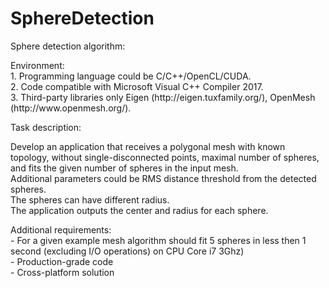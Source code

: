# SphereDetection
<p>
Sphere detection algorithm:<br>

<p>
Environment:<br>
1. Programming language could be C/C++/OpenCL/CUDA.<br>
2. Code compatible with Microsoft Visual C++ Compiler 2017.<br>
3. Third-party libraries only Eigen (http://eigen.tuxfamily.org/), OpenMesh (http://www.openmesh.org/).<br>
</p>

<p>
Task description:<br>
 
Develop an application that receives a polygonal mesh with known topology, without single-disconnected points, maximal number of spheres, and fits the given number of spheres in the input mesh.<br>
Additional parameters could be RMS distance threshold from the detected spheres.<br>
The spheres can have different radius.<br>
The application outputs the center and radius for each sphere.<br>
</p>

<p>
Additional requirements:<br>	
- For a given example mesh algorithm should fit 5 spheres in less then 1 second (excluding I/O operations) on CPU Core i7 3Ghz)<br>
- Production-grade code<br>
- Cross-platform solution<br>
</p>

</p>
